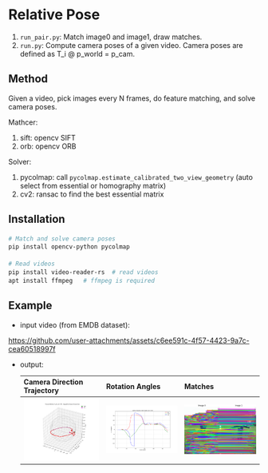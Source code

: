 # Relative Pose

1. `run_pair.py`: Match image0 and image1, draw matches.
2. `run.py`: Compute camera poses of a given video. Camera poses are defined as T_i @ p_world = p_cam.

## Method
Given a video, pick images every N frames, do feature matching, and solve camera poses.

Mathcer:
1. sift: opencv SIFT
2. orb: opencv ORB

Solver:
1. pycolmap: call `pycolmap.estimate_calibrated_two_view_geometry` (auto select from essential or homography matrix)
2. cv2: ransac to find the best essential matrix


## Installation

```bash
# Match and solve camera poses
pip install opencv-python pycolmap

# Read videos
pip install video-reader-rs  # read videos
apt install ffmpeg   # ffmpeg is required
```

## Example
- input video (from EMDB dataset):

https://github.com/user-attachments/assets/c6ee591c-4f57-4423-9a7c-cea60518997f


- output:

    | Camera Direction Trajectory | Rotation Angles | Matches |
    | ---------------------------------------------- | --------------- | ------- |
    | <img src="assets/rotation_trajectory_aligned.png" width="300" /> | <img src="assets/rotation_angles.png" width="300" /> | <img src="assets/matches.png" width="300" /> |
